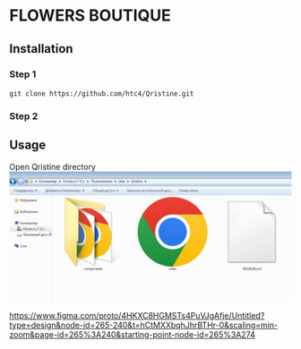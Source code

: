 # FLOWERS BOUTIQUE
## Installation 
### Step 1
```
git clone https://github.com/htc4/Qristine.git
```

### Step 2

## Usage 
Open Qristine directory 
![](./images/open.jpg)

 
 https://www.figma.com/proto/4HKXC8HGMSTs4PuVJgAfje/Untitled?type=design&node-id=265-240&t=hCtMXXbqhJhrBTHr-0&scaling=min-zoom&page-id=265%3A240&starting-point-node-id=265%3A274


